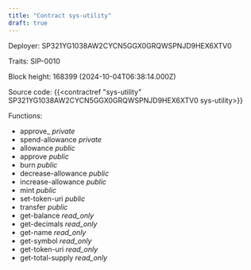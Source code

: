 ```yaml
---
title: "Contract sys-utility"
draft: true
---
```

Deployer: SP321YG1038AW2CYCN5GGX0GRQWSPNJD9HEX6XTV0

Traits:
 SIP-0010



Block height: 168399 (2024-10-04T06:38:14.000Z)

Source code: {{<contractref "sys-utility" SP321YG1038AW2CYCN5GGX0GRQWSPNJD9HEX6XTV0 sys-utility>}}

Functions:

* approve_ _private_
* spend-allowance _private_
* allowance _public_
* approve _public_
* burn _public_
* decrease-allowance _public_
* increase-allowance _public_
* mint _public_
* set-token-uri _public_
* transfer _public_
* get-balance _read_only_
* get-decimals _read_only_
* get-name _read_only_
* get-symbol _read_only_
* get-token-uri _read_only_
* get-total-supply _read_only_
